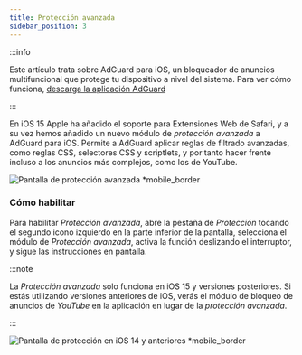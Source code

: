 ```yaml
---
title: Protección avanzada
sidebar_position: 3
---
```


:::info

Este artículo trata sobre AdGuard para iOS, un bloqueador de anuncios multifuncional que protege tu dispositivo a nivel del sistema. Para ver cómo funciona, [descarga la aplicación AdGuard](https://agrd.io/download-kb-adblock)

:::

En iOS 15 Apple ha añadido el soporte para Extensiones Web de Safari, y a su vez hemos añadido un nuevo módulo de _protección avanzada_ a AdGuard para iOS. Permite a AdGuard aplicar reglas de filtrado avanzadas, como reglas CSS, selectores CSS y scriptlets, y por tanto hacer frente incluso a los anuncios más complejos, como los de YouTube.

![Pantalla de protección avanzada \*mobile\_border](https://cdn.adtidy.org/public/Adguard/kb/iOS/features/protection_screen_15_en.jpeg)

### Cómo habilitar

Para habilitar _Protección avanzada_, abre la pestaña de _Protección_ tocando el segundo icono izquierdo en la parte inferior de la pantalla, selecciona el módulo de _Protección avanzada_, activa la función deslizando el interruptor, y sigue las instrucciones en pantalla.

:::note

La _Protección avanzada_ solo funciona en iOS 15 y versiones posteriores. Si estás utilizando versiones anteriores de iOS, verás el módulo de bloqueo de anuncios de _YouTube_ en la aplicación en lugar de la _protección avanzada_.

:::

![Pantalla de protección en iOS 14 y anteriores \*mobile\_border](https://cdn.adtidy.org/public/Adguard/kb/iOS/features/protection_screen_14_en.jpeg)
